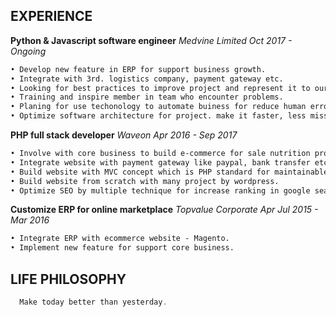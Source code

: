 
## EXPERIENCE
**Python & Javascript software engineer**  _Medvine Limited Oct 2017 - Ongoing_
```markdown
• Develop new feature in ERP for support business growth.
• Integrate with 3rd. logistics company, payment gateway etc.
• Looking for best practices to improve project and represent it to our team.
• Training and inspire member in team who encounter problems.
• Planing for use techonology to automate buiness for reduce human error.
• Optimize software architecture for project. make it faster, less misstake.
```

**PHP full stack developer**  _Waveon Apr 2016 - Sep 2017_
```markdown
• Involve with core business to build e-commerce for sale nutrition product in japan.
• Integrate website with payment gateway like paypal, bank transfer etc.
• Build website with MVC concept which is PHP standard for maintainable.
• Build website from scratch with many project by wordpress.
• Optimize SEO by multiple technique for increase ranking in google search.
```

**Customize ERP for online marketplace**  _Topvalue Corporate Apr Jul 2015 - Mar 2016_
```markdown
• Integrate ERP with ecommerce website - Magento.
• Implement new feature for support core business.
```
## LIFE PHILOSOPHY
```javascript
  Make today better than yesterday.
```
